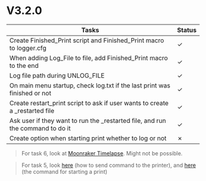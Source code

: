 # V3.2.0

| Tasks | Status |
| ----- | ------ |
| Create Finished_Print script and Finished_Print macro to logger.cfg | &check; |
| When adding Log_File to file, add Finished_Print macro to the end | &check; |
| Log file path during UNLOG_FILE | &check; |
| On main menu startup, check log.txt if the last print was finished or not | &check; |
| Create restart_print script to ask if user wants to create a _restarted file | &check; |
| Ask user if they want to run the _restarted file, and run the command to do it | &check; |
| Create option when starting print whether to log or not | &cross; |

> For task 6, look at [Moonraker Timelapse](https://github.com/mainsail-crew/moonraker-timelapse). Might not be possible.

> For task 5, look [here](https://klipper.discourse.group/t/sending-commands-from-cb1-terminal-to-printer/9078/3) (how to send command to the printer), and [here](https://www.klipper3d.org/G-Codes.html#sdcard_print_file) (the command for starting a print)